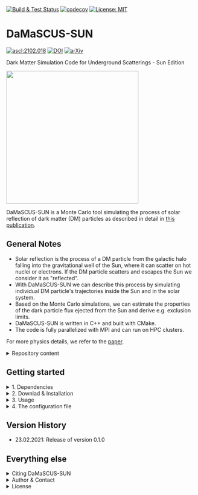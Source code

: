 [![Build & Test Status](https://github.com/temken/DaMaSCUS-SUN/workflows/Build%20&%20Tests/badge.svg)](https://github.com/temken/DaMaSCUS-SUN/actions)
[![codecov](https://codecov.io/gh/temken/DaMaSCUS-SUN/branch/main/graph/badge.svg)](https://codecov.io/gh/temken/DaMaSCUS-SUN)
[![License: MIT](https://img.shields.io/badge/License-MIT-blue.svg)](https://opensource.org/licenses/MIT)

# DaMaSCUS-SUN

<a href="https://ascl.net/2102.018"><img src="https://img.shields.io/badge/ascl-2102.018-blue.svg?colorB=262255" alt="ascl:2102.018" /></a>
[![DOI](https://zenodo.org/badge/263334878.svg)](https://zenodo.org/badge/latestdoi/263334878)
[![arXiv](https://img.shields.io/badge/arXiv-2102.12483-B31B1B.svg)](https://arxiv.org/abs/2102.12483)

Dark Matter Simulation Code for Underground Scatterings - Sun Edition

<img width="350" src="https://user-images.githubusercontent.com/29034913/108851182-73c1b500-75e4-11eb-94fd-11b93a3af0ae.png">

DaMaSCUS-SUN is a Monte Carlo tool simulating the process of solar reflection of dark matter (DM) particles as described in detail in [this publication](https://arxiv.org/abs/2102.12483).

## General Notes

- Solar reflection is the process of a DM particle from the galactic halo falling into the gravitational well of the Sun, where it can scatter on hot nuclei or electrons. If the DM particle scatters and escapes the Sun we consider it as "reflected".
- With DaMaSCUS-SUN we can describe this process by simulating individual DM particle's trajectories inside the Sun and in the solar system.
- Based on the Monte Carlo simulations, we can estimate the properties of the dark particle flux ejected from the Sun and derive e.g. exclusion limits.
- DaMaSCUS-SUN is written in C++ and built with CMake.
- The code is fully parallelized with MPI and can run on HPC clusters.

For more physics details, we refer to the [paper](https://arxiv.org/abs/2102.12483).

<details><summary>Repository content</summary>
<p>

The included folders are:

- *bin/*: This folder contains the executable after successful installation together with the configuration files.
- *data/*: Contains additional data necessary for the simulations, e.g. the solar model tables.
- *external/*: This folder will only be created and filled during the build with CMake and will contain the [obscura](https://github.com/temken/obscura) library necessary for all direct detection computations.
- *include/*: All header files of DaMaSCUS-SUN can be found here.
- *results/*: Each run of DaMaSCUS-SUN generates result files in a dedicated sub-folder named after the run's simulation ID string, which is specified in the configuration file.
- *src/*: Here you find the source code of DaMaSCUS-SUN.
- *tests/*: All code and executable files of the unit tests are stored here.

</p>
</details>

## Getting started

<details><summary>1. Dependencies</summary>
<p>

Before we can install DaMaSCUS-SUN, we need to make sure that a few dependencies are taken care of.

- [CMake](https://cmake.org/): DaMaSCUS-SUN as well as the libraries libphysica and obscura are built with CMake.
- [boost](https://www.boost.org/): For numerical integration (used by libphysica).
- [libconfig](https://github.com/hyperrealm/libconfig): For the configuration files, DaMaSCUS-SUN uses the libconfig library (required version at least 1.6). 
- [libphysica](https://github.com/temken/libphysica): Automatically downloaded to */external/obscura/external/*, compiled, and linked by CMake.
- [obscura](https://github.com/temken/obscura): Automatically downloaded to */external/*, compiled, and linked by CMake.
- [open MPI](https://www.open-mpi.org/): For the parallelization DaMaSCUS-SUN uses the open Message Passing Interface (MPI). Open MPI can be installed on Macs using [homebrew](https://brew.sh/):


<details><summary>Installation of boost</summary>
<p>

```
>brew install boost
```

or alternatively with APT:

```
>sudo apt-get install libboost-all-dev
```

</p>
</details>

<details><summary>Installation of libconfig</summary>
<p>
On Macs, it can be on installed using [homebrew](https://brew.sh/)

```
>brew install libconfig
```

or using APT on Linux machines

```
>sudo apt-get update -y
>sudo apt-get install -y libconfig-dev
```

Alternatively, it can be built from the source files via

```
>wget https://hyperrealm.github.io/libconfig/dist/libconfig-1.7.2.tar.gz
>tar -xvzf libconfig-1.7.2.tar.gz
>pushd libconfig-1.7.2
>./configure
>make
>sudo make install
>popd
```

</p>
</details>

<details><summary>Installation of open MPI</summary>
<p>

```
>brew install open-mpi
```

or alternatively with APT:

```
>sudo apt-get install openmpi-bin libopenmpi-dev
```

</p>
</details>

</p>
</details>

<details><summary>2. Downlad & Installation</summary>
<p>
The DaMaSCUS-SUN source code can be downloaded by cloning this git repository:

```
>git clone https://github.com/temken/DaMaSCUS-SUN.git 
>cd DaMaSCUS-SUN
```

The code is compiled and the executable is created using CMake.

```
>cmake -E make_directory build
>cd build
>cmake -DCMAKE_BUILD_TYPE=Release -DCODE_COVERAGE=OFF ..
>cmake --build . --config Release
>cmake --install .
```

If everything worked well, there should be the executable *DaMaSCUS-SUN* in the */bin/* folder.

</p>
</details>

<details><summary>3. Usage</summary>
<p>
Once DaMaSCUS-SUN is installed, it can run by running the following command from the */bin/* folder:

```
>mpirun -n N DaMaSCUS-SUN config.cfg
```

Here *N* must be specified to the number of MPI processes. 

```
>mpirun -n N DaMaSCUS-SUN config.cfg                                                                                                                                                                                                                        1 ↵  
[Started on Wed Feb 24 13:19:23 2021]
DaMaSCUS-SUN-0.1.0	git:main/757a821
  ___       __  __      ___  ___ _   _ ___     ___ _   _ _  _
 |   \ __ _|  \/  |__ _/ __|/ __| | | / __|___/ __| | | | \| |
 | |) / _` | |\/| / _` \__ \ (__| |_| \__ \___\__ \ |_| | .` |
 |___/\__,_|_|  |_\__,_|___/\___|\___/|___/   |___/\___/|_|\_|
                               developed by Timon Emken (2020)

MPI processes:	N

##############################################################
Summary of obscura configuration

Config file:	config.cfg
ID:		identifier

----------------------------------------
DM particle summary:
	Mass:			1 MeV
	Spin:			0.5
	Low mass:		[x]
...
```

But before running DaMaSCUS-SUN, the user has to specify the scenario to be simulated by DaMaSCUS-SUN by setting a number of input parameters in the configuration file *config.cfg*.

</p>
</details>


<details><summary>4. The configuration file</summary>
<p>

In the configuration file, the user decides what scenario of solar reflection to simulate with DaMaSCUS-SUN.
A number of parameters need to be specified and they are described here.


| Note, that the handling of the input files by libconfig is sensitive to the data type. For example, a DM mass of 1 GeV has to be set as "1.0", **not** "1". |
| ----------------------------------------------------------------------------------------------------------------------------------------------------------- |

1. First of all, it makes sense to give the simulation run a unique ID. All results will be saved under */results/identifier/*.

```
//DaMaSCUS-SUN - Configuration File

//ID
	ID		=	"identifier";
```

2. Next we need to decide if we run a single parameter point, or scan a grid of parameters to find detection exclusion limits. In either case, we need to specify the minimal number of data points to be generated by DaMaSCUS-SUN.

```
//Run mode
	run_mode = "Parameter point";	//Options: "Parameter scan" or "Parameter point"

	sample_size 		=	100;
	interpolation_points	=	1000;	//The scattering rate is interpolated on a NxN grid to speed up the simulations.
						//Recommended value: 1000
						//Set to 0 to run without interpolation.
```

3. If we run a parameter scan and compute exclusion limits, we need to specify the parameter grid.

```
//Options for "Parameter point"
	isoreflection_rings 		=	3;

// Options for "Parameter scan"
	compute_halo_constraints	= 	true;
	perform_full_scan		=	false;	//Full scan or STA contour tracing
	
	constraints_certainty		=	0.95;	//Certainty level
	
	constraints_mass_min		=	2.0e-6;	//in GeV										
	constraints_mass_max		=	1.0e-3;	//in GeV
	constraints_masses		=	5;

	cross_section_min 		=	1.0e-37;// in cm*cm
	cross_section_max 		=	1.0e-32;// in cm*cm	
	cross_sections			=	5;

```

4. The next block determines the DM particle properties. In the case of a "Parameter point" run, we need to set the DM mass and cross sections.

```
//Dark matter particle
	DM_mass		  		=	0.001;	// in GeV
	DM_spin		  		=	0.5;
	DM_fraction			=	1.0;	// the DM particle's fractional abundance (set to 1.0 for 100%)
	DM_light			=	true;	// Options: true or false. low mass mode

	DM_interaction			=	"SI";	// Options: "SI", "SD", or "DP"

	DM_isospin_conserved		=	true;   // only relevant for SI and SD
	DM_relative_couplings		=	(1.0, 0.0); //relation between proton (left) and neutron (right) couplings (only relevant if 'DM_isospin_conserved' is false.)
	DM_cross_section_nucleon	=	1.0e-80;    //in cm^2
	DM_cross_section_electron	=	1.0e-35;    //in cm^2 (only relevant for SI and SD)
	DM_form_factor			=	"Contact";	// Options: "Contact", "Electric-Dipole", "Long-Range", "General" (only relevant for SI and DP)
	DM_mediator_mass		=	0.0;	// in MeV (only relevant if 'DM_form_factor' is "General")

```

5. For the direct detection experiment, we can either choose one of the pre-defined experimental analyses or define an experiment ourselves.

```
//Dark matter detection experiment
	DD_experiment	=	"SENSEI@MINOS";	//Options for nuclear recoils: "Nuclear recoil", "DAMIC-2012", "XENON1T-2017", "CRESST-II","CRESST-III", "CRESST-surface"
 										//Options for electron recoils: "Semiconductor","protoSENSEI@MINOS","protoSENSEI@surface", "SENSEI@MINOS", "CDMS-HVeV", "Ionization", "XENON10-S2", "XENON100-S2", "XENON1T-S2", "DarkSide-50-S2"

	//Options for user-defined experiments ("Nuclear recoil", "Ionization", and "Semiconductor")
	//General
	DD_exposure 		=	300.0;	//in kg years
	DD_efficiency 		=	1.0;	//flat efficiency
	DD_observed_events 	=	0;	//observed signal events
	DD_expected_background 	=	0.0;	//expected background events

	//Specific options for "Nuclear recoil"
	DD_targets_nuclear	=	(
					(4.0, 8),
					(1.0, 20),
					(1.0, 74)
					);	// Nuclear targets defined by atom ratio/abundances and Z
	DD_threshold_nuclear	=	0.1;	//in keV
	DD_Emax_nuclear		=	40.0;	//in keV
	DD_energy_resolution	=	0.0;	//in keV
	
	//Specific options for Ionization and Semiconductor:
	DD_target_electron	=	"Xe";	//Options for Ionization: 	Xe, Ar
			    	//Options for Semiconductor:	Si, Ge
	DD_threshold_electron	=	4; //In number of electrons or electron hole pairs.
```

6. The initial conditons of our simulations are sampled from the DM halo model, which is determined by the following parameters.

```
//Dark matter distribution
	DM_distribution     =	"SHM";  //Options: "SHM"
	DM_local_density    =	0.4;	//in GeV / cm^3
	
	//Options for "SHM"
	SHM_v0		=	220.0;			//in km/sec
	SHM_vObserver	=	(11.1, 232.2, 7.3);	//in km/sec
	SHM_vEscape	=	544.0;			//in km/sec

```

</p>
</details>

## Version History

- 23.02.2021: Release of version 0.1.0

## Everything else

<details><summary>Citing DaMaSCUS-SUN</summary>
<p>

If you decide to use this code, please cite the latest archived version,

> Emken, T., 2021, Dark Matter Simulation Code for Underground Scatterings - Sun Edition (DaMaSCUS-SUN) [Code, v0.1.1], Astrophysics Source Code Library, record [[ascl:2102.018]](https://ascl.net/2102.018), [[DOI:10.5281/zenodo.5957388]](https://doi.org/10.5281/zenodo.5957388)

Bibtex entry:

```
@software{DaMaSCUSsun,
  author = {Emken, Timon},
  title = {{Dark Matter Simulation Code for Underground Scatterings - Sun Edition~(DaMaSCUS-SUN) [Code, v0.1.1]}},
  year         = {2021},
  publisher    = {Zenodo},
  version      = {v0.1.1},
  doi          = {DOI:10.5281/zenodo.5957388},
  url          = {https://doi.org/10.5281/zenodo.5957388},
  howpublished={Astrophysics Source Code Library record \href{https://ascl.net/2102.018}{[ascl:2102.018]}. The code can be found under \url{https://github.com/temken/damascus-sun}. Version 0.1.1 is archived as \href{https://doi.org/10.5281/zenodo.5957388}{DOI:10.5281/zenodo.5957388}}
}
```

As well as the original publications,

> Emken, T. , 2021,  **Solar reflection of light dark matter with heavy mediators**, [[arXiv:2102.12483]](https://arxiv.org/abs/2102.12483).

</p>
</details>

<details><summary>Author & Contact</summary>
<p>

The author of DaMaSCUS-SUN is Timon Emken.

For questions, bug reports or other suggestions please contact Timon Emken ([timon.emken@fysik.su.se](mailto:timon.emken@fysik.su.se)).
</p>
</details>

<details><summary>License</summary>
<p>

This project is licensed under the MIT License - see the LICENSE file.

</p>
</details>